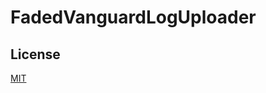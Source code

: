 # FadedVanguardLogUploader

## License
[MIT](https://github.com/Hen676/FadedVanguardLogUploader.NET/blob/master/LICENSE)
